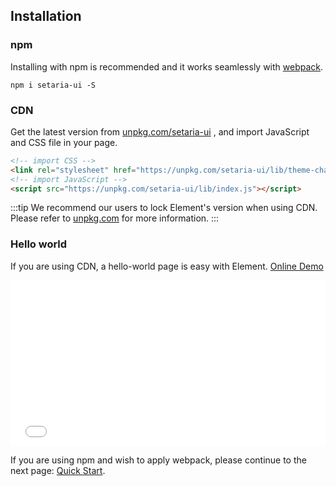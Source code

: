 ## Installation

### npm

Installing with npm is recommended and it works seamlessly with [webpack](https://webpack.js.org/).

```shell
npm i setaria-ui -S
```

### CDN

Get the latest version from [unpkg.com/setaria-ui](https://unpkg.com/setaria-ui/) , and import JavaScript and CSS file in your page.

```html
<!-- import CSS -->
<link rel="stylesheet" href="https://unpkg.com/setaria-ui/lib/theme-chalk/index.css">
<!-- import JavaScript -->
<script src="https://unpkg.com/setaria-ui/lib/index.js"></script>
```

:::tip
We recommend our users to lock Element's version when using CDN. Please refer to [unpkg.com](https://unpkg.com) for more information.
:::

### Hello world

If you are using CDN, a hello-world page is easy with Element. [Online Demo](https://codepen.io/ziyoung/pen/rRKYpd)

<iframe height="265" style="width: 100%;" scrolling="no" title="Element demo" src="//codepen.io/ziyoung/embed/rRKYpd/?height=265&theme-id=light&default-tab=html" frameborder="no" allowtransparency="true" allowfullscreen="true">
  See the Pen <a href='https://codepen.io/ziyoung/pen/rRKYpd/'>Element demo</a> by hetech
  (<a href='https://codepen.io/ziyoung'>@ziyoung</a>) on <a href='https://codepen.io'>CodePen</a>.
</iframe>

If you are using npm and wish to apply webpack, please continue to the next page: [Quick Start](/#/en-US/component/quickstart).

